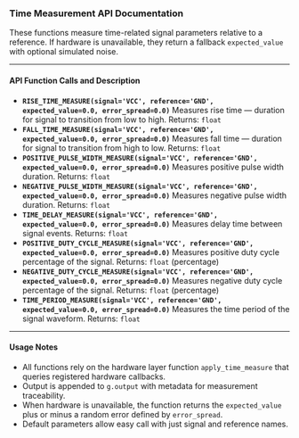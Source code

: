 ### Time Measurement API Documentation

These functions measure time-related signal parameters relative to a reference. If hardware is unavailable, they return a fallback `expected_value` with optional simulated noise.

***

#### API Function Calls and Description

- **`RISE_TIME_MEASURE(signal='VCC', reference='GND', expected_value=0.0, error_spread=0.0)`**
Measures rise time — duration for signal to transition from low to high.
Returns: `float`
- **`FALL_TIME_MEASURE(signal='VCC', reference='GND', expected_value=0.0, error_spread=0.0)`**
Measures fall time — duration for signal to transition from high to low.
Returns: `float`
- **`POSITIVE_PULSE_WIDTH_MEASURE(signal='VCC', reference='GND', expected_value=0.0, error_spread=0.0)`**
Measures positive pulse width duration.
Returns: `float`
- **`NEGATIVE_PULSE_WIDTH_MEASURE(signal='VCC', reference='GND', expected_value=0.0, error_spread=0.0)`**
Measures negative pulse width duration.
Returns: `float`
- **`TIME_DELAY_MEASURE(signal='VCC', reference='GND', expected_value=0.0, error_spread=0.0)`**
Measures delay time between signal events.
Returns: `float`
- **`POSITIVE_DUTY_CYCLE_MEASURE(signal='VCC', reference='GND', expected_value=0.0, error_spread=0.0)`**
Measures positive duty cycle percentage of the signal.
Returns: `float` (percentage)
- **`NEGATIVE_DUTY_CYCLE_MEASURE(signal='VCC', reference='GND', expected_value=0.0, error_spread=0.0)`**
Measures negative duty cycle percentage of the signal.
Returns: `float` (percentage)
- **`TIME_PERIOD_MEASURE(signal='VCC', reference='GND', expected_value=0.0, error_spread=0.0)`**
Measures the time period of the signal waveform.
Returns: `float`

***

#### Usage Notes

- All functions rely on the hardware layer function `apply_time_measure` that queries registered hardware callbacks.
- Output is appended to `g.output` with metadata for measurement traceability.
- When hardware is unavailable, the function returns the `expected_value` plus or minus a random error defined by `error_spread`.
- Default parameters allow easy call with just signal and reference names.
